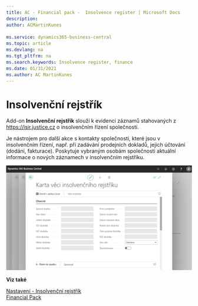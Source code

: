 ```yaml
---
title: AC - Financial pack -  Insolvence register | Microsoft Docs
description: 
author: ACMartinKunes

ms.service: dynamics365-business-central
ms.topic: article
ms.devlang: na
ms.tgt_pltfrm: na
ms.search.keywords: Insolvence register, finance 
ms.date: 01/31/2021
ms.author: AC MartinKunes
---
```

# Insolvenční rejstřík

Add-on **Insolvenční rejstřík** slouží k evidenci záznamů stahovaných z  https://isir.justice.cz o insolvenčním řízení společností. 

Je nástrojem pro další akce s kontakty společnosti, které jsou v insolvenčním řízení, např. při zadávání prodejních dokladů, jejich účtování (dodání, fakturace). Poskytuje vybraným osobám společnosti aktuální informace o nových záznamech v insolvenčním rejstříku.

![Insolvenční rejstřík](media/Insolvence_register.png "Insolvenční rejstřík")

**Viz také**

[Nastavení - Insolvenční rejstřík](insolvence-register-setup.md)  
[Financial Pack](finance-pack.md)  
